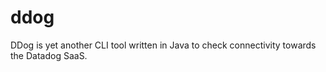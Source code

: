 # ddog
DDog is yet another CLI tool written in Java to check connectivity towards the Datadog SaaS.
